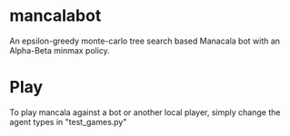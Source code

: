 # mancalabot
An epsilon-greedy monte-carlo tree search based Manacala bot with an Alpha-Beta minmax policy.  

# Play
To play mancala against a bot or another local player, simply change the agent types in "test_games.py"
